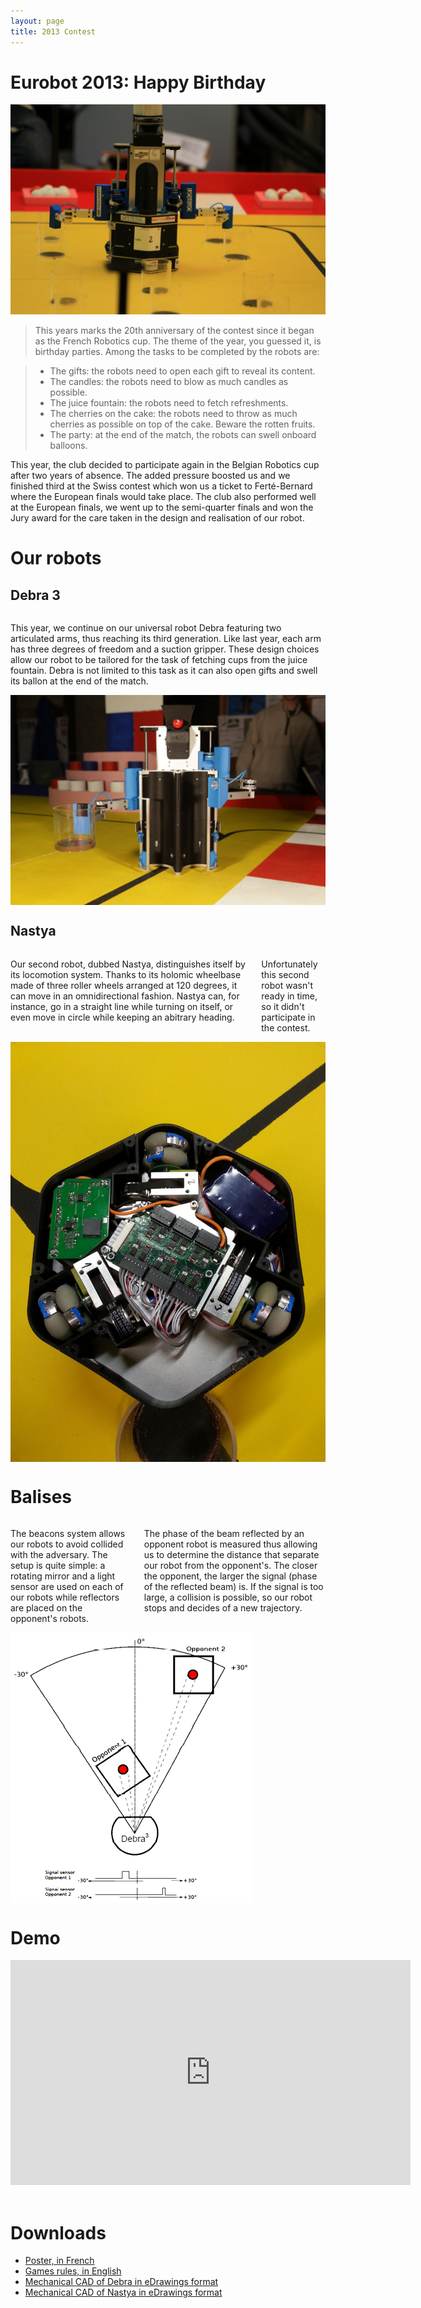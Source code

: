```yaml
---
layout: page
title: 2013 Contest
---
```

# Eurobot 2013: Happy Birthday

![Debra in game](/images/2013/debra.jpg)

> This years marks the 20th anniversary of the contest since it began as the French Robotics cup.
> The theme of the year, you guessed it, is birthday parties.
> Among the tasks to be completed by the robots are:

> * The gifts: the robots need to open each gift to reveal its content.
> * The candles: the robots need to blow as much candles as possible.
> * The juice fountain: the robots need to fetch refreshments.
> * The cherries on the cake: the robots need to throw as much cherries as possible on top of the cake. Beware the rotten fruits.
> * The party: at the end of the match, the robots can swell onboard balloons.

This year, the club decided to participate again in the Belgian Robotics cup after two years of absence.
The added pressure boosted us and we finished third at the Swiss contest which won us a ticket to Ferté-Bernard where the European finals would take place.
The club also performed well at the European finals, we went up to the semi-quarter finals and won the Jury award for the care taken in the design and realisation of our robot.


# Our robots

## Debra 3

<div class="row">
<div class="large-6 columns">
<p>
This year, we continue on our universal robot Debra featuring two articulated arms, thus reaching its third generation.
Like last year, each arm has three degrees of freedom and a suction gripper.
These design choices allow our robot to be tailored for the task of fetching cups from the juice fountain.
Debra is not limited to this task as it can also open gifts and swell its ballon at the end of the match.
</p>
</div>
<div class="large-6 columns">
<img src="/images/2013/debra2.jpg" alt="Debra 3"/>
</div>
</div>


## Nastya
<div class="row">
<div class="large-6 columns">
<p>
Our second robot, dubbed Nastya, distinguishes itself by its locomotion system.
Thanks to its holomic wheelbase made of three roller wheels arranged at 120 degrees, it can move in an omnidirectional fashion.
Nastya can, for instance, go in a straight line while turning on itself, or even move in circle while keeping an abitrary heading.
</p>
<p>
Unfortunately this second robot wasn't ready in time, so it didn't participate in the contest.
</p>
</div>
<div class="large-6 columns">
<img src="/images/2013/nastya.jpg" alt="Nastya"/>
</div>
</div>


# Balises

<div class="row">
<div class="large-6 columns">
<p>
The beacons system allows our robots to avoid collided with the adversary.
The setup is quite simple: a rotating mirror and a light sensor are used on each of our robots while reflectors are placed on the opponent's robots.
</p>
<p>
The phase of the beam reflected by an opponent robot is measured thus allowing us to determine the distance that separate our robot from the opponent's.
The closer the opponent, the larger the signal (phase of the reflected beam) is.
If the signal is too large, a collision is possible, so our robot stops and decides of a new trajectory.
</p>
</div>

<div class="large-6 columns">
<img src="/images/2013/balises.png" alt="Beacons" />
</div>
</div>

# Demo
<div class="ytvideo">
<iframe width="640" height="360" src="https://www.youtube.com/embed/-CB0gJ_69uY" frameborder="0" allowfullscreen></iframe>
</div>

<br>

# Downloads

* [Poster, in French](/ressources/poster/cvra-2013.pdf)
* [Games rules, in English](/ressources/rules/2013.pdf)
* [Mechanical CAD of Debra in eDrawings format](/ressources/cad/debra-2013.easm)
* [Mechanical CAD of Nastya in eDrawings format](/ressources/cad/nastya-2013.easm)
